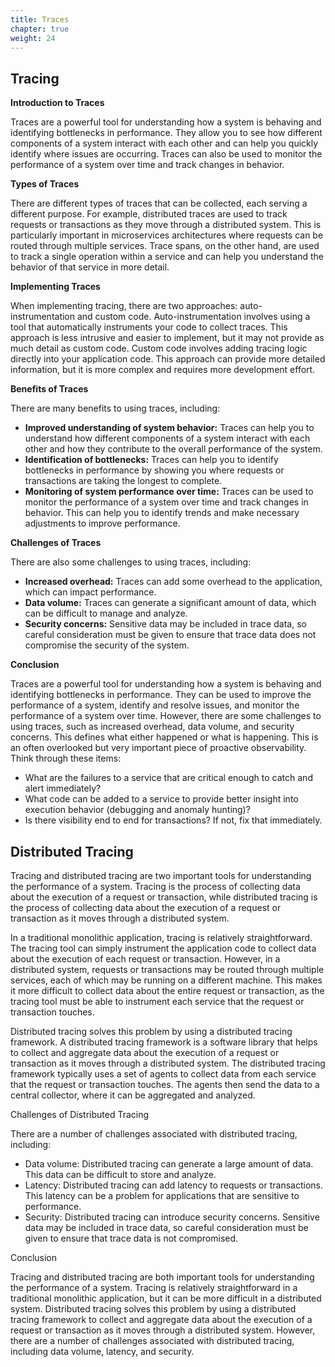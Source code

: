 ```yaml
---
title: Traces
chapter: true
weight: 24
---
```


## Tracing

**Introduction to Traces**

Traces are a powerful tool for understanding how a system is behaving and identifying bottlenecks in performance. They allow you to see how different components of a system interact with each other and can help you quickly identify where issues are occurring. Traces can also be used to monitor the performance of a system over time and track changes in behavior.

**Types of Traces**

There are different types of traces that can be collected, each serving a different purpose. For example, distributed traces are used to track requests or transactions as they move through a distributed system. This is particularly important in microservices architectures where requests can be routed through multiple services. Trace spans, on the other hand, are used to track a single operation within a service and can help you understand the behavior of that service in more detail.

**Implementing Traces**

When implementing tracing, there are two approaches: auto-instrumentation and custom code. Auto-instrumentation involves using a tool that automatically instruments your code to collect traces. This approach is less intrusive and easier to implement, but it may not provide as much detail as custom code. Custom code involves adding tracing logic directly into your application code. This approach can provide more detailed information, but it is more complex and requires more development effort.

**Benefits of Traces**

There are many benefits to using traces, including:

- **Improved understanding of system behavior:** Traces can help you to understand how different components of a system interact with each other and how they contribute to the overall performance of the system.
- **Identification of bottlenecks:** Traces can help you to identify bottlenecks in performance by showing you where requests or transactions are taking the longest to complete.
- **Monitoring of system performance over time:** Traces can be used to monitor the performance of a system over time and track changes in behavior. This can help you to identify trends and make necessary adjustments to improve performance.

**Challenges of Traces**

There are also some challenges to using traces, including:

- **Increased overhead:** Traces can add some overhead to the application, which can impact performance.
- **Data volume:** Traces can generate a significant amount of data, which can be difficult to manage and analyze.
- **Security concerns:** Sensitive data may be included in trace data, so careful consideration must be given to ensure that trace data does not compromise the security of the system.

**Conclusion**

Traces are a powerful tool for understanding how a system is behaving and identifying bottlenecks in performance. They can be used to improve the performance of a system, identify and resolve issues, and monitor the performance of a system over time. However, there are some challenges to using traces, such as increased overhead, data volume, and security concerns.
This defines what either happened or what is happening. This is an often overlooked but very important piece of proactive observability. Think through these items:

- What are the failures to a service that are critical enough to catch and alert immediately?
- What code can be added to a service to provide better insight into execution behavior (debugging and anomaly hunting)?
- Is there visibility end to end for transactions? If not, fix that immediately.

## Distributed Tracing

Tracing and distributed tracing are two important tools for understanding the performance of a system. Tracing is the process of collecting data about the execution of a request or transaction, while distributed tracing is the process of collecting data about the execution of a request or transaction as it moves through a distributed system.

In a traditional monolithic application, tracing is relatively straightforward. The tracing tool can simply instrument the application code to collect data about the execution of each request or transaction. However, in a distributed system, requests or transactions may be routed through multiple services, each of which may be running on a different machine. This makes it more difficult to collect data about the entire request or transaction, as the tracing tool must be able to instrument each service that the request or transaction touches.

Distributed tracing solves this problem by using a distributed tracing framework. A distributed tracing framework is a software library that helps to collect and aggregate data about the execution of a request or transaction as it moves through a distributed system. The distributed tracing framework typically uses a set of agents to collect data from each service that the request or transaction touches. The agents then send the data to a central collector, where it can be aggregated and analyzed.

Challenges of Distributed Tracing

There are a number of challenges associated with distributed tracing, including:

- Data volume: Distributed tracing can generate a large amount of data. This data can be difficult to store and analyze.
- Latency: Distributed tracing can add latency to requests or transactions. This latency can be a problem for applications that are sensitive to performance.
- Security: Distributed tracing can introduce security concerns. Sensitive data may be included in trace data, so careful consideration must be given to ensure that trace data is not compromised.

Conclusion

Tracing and distributed tracing are both important tools for understanding the performance of a system. Tracing is relatively straightforward in a traditional monolithic application, but it can be more difficult in a distributed system. Distributed tracing solves this problem by using a distributed tracing framework to collect and aggregate data about the execution of a request or transaction as it moves through a distributed system. However, there are a number of challenges associated with distributed tracing, including data volume, latency, and security.

